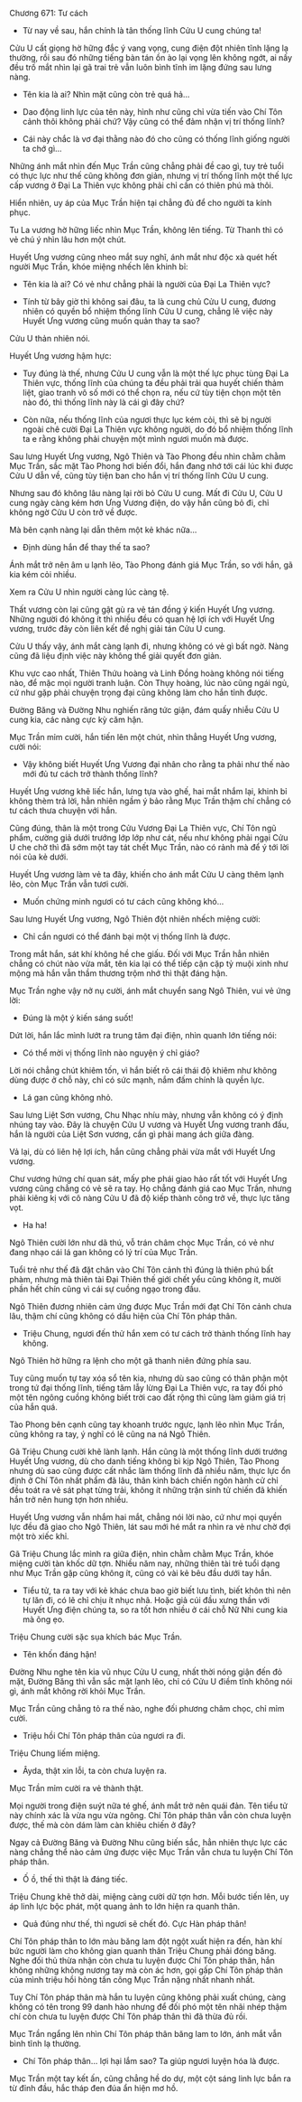 




Chương 671: Tư cách


- Từ nay về sau, hắn chính là tân thống lĩnh Cửu U cung chúng ta!

Cửu U cất giọng hờ hững đắc ý vang vọng, cung điện đột nhiên tĩnh lặng lạ thường, rồi sau đó những tiếng bàn tán ồn ào lại vọng lên không ngớt, ai nấy đều trố mắt nhìn lại gã trai trẻ vẫn luôn bình tĩnh im lặng đứng sau lưng nàng.

- Tên kia là ai? Nhìn mặt cũng còn trẻ quá hả...

- Dao động linh lực của tên này, hình như cũng chỉ vừa tiến vào Chí Tôn cảnh thôi không phải chứ? Vậy cũng có thể đảm nhận vị trí thống lĩnh?

- Cái này chắc là vơ đại thằng nào đó cho cũng có thống lĩnh giống người ta chớ gì...

Những ánh mắt nhìn đến Mục Trần cũng chẳng phải đề cao gì, tuy trẻ tuổi có thực lực như thế cũng không đơn giản, nhưng vị trí thống lĩnh một thế lực cấp vương ở Đại La Thiên vực không phải chỉ cần có thiên phú mà thôi.

Hiển nhiên, uy áp của Mục Trần hiện tại chẳng đủ để cho người ta kính phục.

Tu La vương hờ hững liếc nhìn Mục Trần, không lên tiếng. Từ Thanh thì có vẻ chú ý nhìn lâu hơn một chút.

Huyết Ưng vương cũng nheo mắt suy nghĩ, ánh mắt như độc xà quét hết người Mục Trần, khóe miệng nhếch lên khinh bỉ:

- Tên kia là ai? Có vẻ như chẳng phải là người của Đại La Thiên vực?

- Tính từ bây giờ thì không sai đâu, ta là cung chủ Cửu U cung, đương nhiên có quyền bổ nhiệm thống lĩnh Cửu U cung, chẳng lẽ việc này Huyết Ưng vương cũng muốn quản thay ta sao?

Cửu U thản nhiên nói.

Huyết Ưng vương hậm hực:

- Tuy đúng là thế, nhưng Cửu U cung vẫn là một thế lực phục tùng Đại La Thiên vực, thống lĩnh của chúng ta đều phải trải qua huyết chiến thảm liệt, giao tranh vô số mới có thể chọn ra, nếu cứ tùy tiện chọn một tên nào đó, thì thống lĩnh này là cái gì đây chứ?

- Còn nữa, nếu thống lĩnh của ngươi thực lục kém cỏi, thì sẽ bị người ngoài chê cười Đại La Thiên vực không người, do đó bổ nhiệm thống lĩnh ta e rằng không phải chuyện một mình ngươi muốn mà được.

Sau lưng Huyết Ưng vương, Ngô Thiên và Tào Phong đều nhìn chằm chằm Mục Trần, sắc mặt Tào Phong hơi biến đổi, hắn đang nhớ tới cái lúc khi được Cửu U dẫn về, cũng tùy tiện ban cho hắn vị trí thống lĩnh Cửu U cung.

Nhưng sau đó không lâu nàng lại rời bỏ Cửu U cung. Mất đi Cửu U, Cửu U cung ngày càng kém hơn Ưng Vương điện, do vậy hắn cũng bỏ đi, chỉ không ngờ Cửu U còn trở về được.

Mà bên cạnh nàng lại dẫn thêm một kẻ khác nữa...

- Định dùng hắn để thay thế ta sao?

Ánh mắt trở nên âm u lạnh lẽo, Tào Phong đánh giá Mục Trần, so với hắn, gã kia kém cỏi nhiều.

Xem ra Cửu U nhìn người càng lúc càng tệ.

Thất vương còn lại cũng gật gù ra vẻ tán đồng ý kiến Huyết Ưng vương. Những người đó không ít thì nhiều đều có quan hệ lợi ích với Huyết Ưng vương, trước đây còn liên kết đề nghị giải tán Cửu U cung.

Cửu U thấy vậy, ánh mắt càng lạnh đi, nhưng không có vẻ gì bất ngờ. Nàng cũng đã liệu định việc này không thể giải quyết đơn giản.

Khu vực cao nhất, Thiên Thứu hoàng và Linh Đồng hoàng không nói tiếng nào, để mặc mọi người tranh luận. Còn Thụy hoàng, lúc nào cũng ngái ngủ, cứ như gặp phải chuyện trọng đại cũng không làm cho hắn tỉnh được.

Đường Băng và Đường Nhu nghiến răng tức giận, đám quấy nhiễu Cửu U cung kia, các nàng cực kỳ căm hận.

Mục Trần mỉm cười, hắn tiến lên một chút, nhìn thẳng Huyết Ưng vương, cười nói:

- Vậy không biết Huyết Ưng Vương đại nhân cho rằng ta phải như thế nào mới đủ tư cách trở thành thống lĩnh?

Huyết Ưng vương khẽ liếc hắn, lưng tựa vào ghế, hai mắt nhắm lại, khinh bỉ không thèm trả lời, hẳn nhiên ngầm ý bảo rằng Mục Trần thậm chí chẳng có tư cách thưa chuyện với hắn.

Cũng đúng, thân là một trong Cửu Vương Đại La Thiên vực, Chí Tôn ngũ phẩm, cường giả dưới trướng lớp lớp như cát, nếu như không phải ngại Cửu U che chở thì đã sớm một tay tát chết Mục Trần, nào có rảnh mà để ý tới lời nói của kẻ dưới.

Huyết Ưng vương làm vẻ ta đây, khiến cho ánh mắt Cửu U càng thêm lạnh lẽo, còn Mục Trần vẫn tươi cười.

- Muốn chứng minh ngươi có tư cách cũng không khó...

Sau lưng Huyết Ưng vương, Ngô Thiên đột nhiên nhếch miệng cười:

- Chỉ cần ngươi có thể đánh bại một vị thống lĩnh là được.

Trong mắt hắn, sát khí không hề che giấu. Đối với Mục Trần hẳn nhiên chẳng có chút nào vừa mắt, tên kia lại có thể tiếp cận cặp tỷ muội xinh như mộng mà hắn vẫn thầm thương trộm nhớ thì thật đáng hận.

Mục Trần nghe vậy nở nụ cười, ánh mắt chuyển sang Ngô Thiên, vui vẻ ứng lời:

- Đúng là một ý kiến sáng suốt!

Dứt lời, hắn lắc mình lướt ra trung tâm đại điện, nhìn quanh lớn tiếng nói:

- Có thể mời vị thống lĩnh nào nguyện ý chỉ giáo?

Lời nói chẳng chút khiêm tốn, vì hắn biết rõ cái thái độ khiêm như không dùng được ở chỗ này, chỉ có sức mạnh, nắm đấm chính là quyền lực.

- Lá gan cũng không nhỏ.

Sau lưng Liệt Sơn vương, Chu Nhạc nhíu mày, nhưng vẫn không có ý định nhúng tay vào. Đây là chuyện Cửu U vương và Huyết Ưng vương tranh đấu, hắn là người của Liệt Sơn vương, cần gì phải mang ách giữa đàng.

Vả lại, dù có liên hệ lợi ích, hắn cũng chẳng phải vừa mắt với Huyết Ưng vương.

Chư vương hứng chí quan sát, mấy phe phái giao hảo rất tốt với Huyết Ưng vương cũng chẳng có vẻ sẽ ra tay. Họ chẳng đánh giá cao Mục Trần, nhưng phải kiêng kị với cô nàng Cửu U đã độ kiếp thành công trở về, thực lực tăng vọt.

- Ha ha!

Ngô Thiên cười lớn như dã thú, vỗ trán châm chọc Mục Trần, có vẻ như đang nhạo cái lá gan không có lý trí của Mục Trần.

Tuổi trẻ như thế đã đặt chân vào Chí Tôn cảnh thì đúng là thiên phú bất phàm, nhưng mà thiên tài Đại Thiên thế giới chết yểu cũng không ít, mười phần hết chín cũng vì cái sự cuồng ngạo trong đầu.

Ngô Thiên đương nhiên cảm ứng được Mục Trần mới đạt Chí Tôn cảnh chưa lâu, thậm chí cũng không có dấu hiện của Chí Tôn pháp thân.

- Triệu Chung, ngươi đến thử hắn xem có tư cách trở thành thống lĩnh hay không.

Ngô Thiên hờ hững ra lệnh cho một gã thanh niên đứng phía sau.

Tuy cũng muốn tự tay xóa sổ tên kia, nhưng dù sao cũng có thân phận một trong tứ đại thống lĩnh, tiếng tăm lẫy lừng Đại La Thiên vực, ra tay đối phó một tên ngông cuồng không biết trời cao đất rộng thì cũng làm giảm giá trị của hắn quá.

Tào Phong bên cạnh cũng tay khoanh trước ngực, lạnh lẽo nhìn Mục Trần, cũng không ra tay, ý nghĩ có lẽ cũng na ná Ngô Thiên.

Gã Triệu Chung cười khẽ lành lạnh. Hắn cũng là một thống lĩnh dưới trướng Huyết Ưng vương, dù cho danh tiếng không bì kịp Ngô Thiên, Tào Phong nhưng dù sao cũng được cất nhắc làm thống lĩnh đã nhiều năm, thực lực ổn định ở Chí Tôn nhất phẩm đã lâu, thân kinh bách chiến ngôn hành cử chỉ đều toát ra vẻ sát phạt từng trải, không ít những trận sinh tử chiến đã khiến hắn trở nên hung tợn hơn nhiều.

Huyết Ưng vương vẫn nhắm hai mắt, chẳng nói lời nào, cứ như mọi quyền lực đều đã giao cho Ngô Thiên, lát sau mới hé mắt ra nhìn ra vẻ như chờ đợi một trò xiếc khỉ.

Gã Triệu Chung lắc mình ra giữa điện, nhìn chằm chằm Mục Trần, khóe miệng cười tàn khốc dữ tợn. Nhiều năm nay, những thiên tài trẻ tuổi dạng như Mục Trần gặp cũng không ít, cũng có vài kẻ bêu đầu dưới tay hắn.

- Tiểu tử, ta ra tay với kẻ khác chưa bao giờ biết lưu tình, biết khôn thì nên tự lăn đi, có lẽ chỉ chịu ít nhục nhã. Hoặc giả cúi đầu xưng thần với Huyết Ưng điện chúng ta, so ra tốt hơn nhiều ở cái chỗ Nữ Nhi cung kia mà õng ẹo.

Triệu Chung cười sặc sụa khích bác Mục Trần.

- Tên khốn đáng hận!

Đường Nhu nghe tên kia vũ nhục Cửu U cung, nhất thời nóng giận đến đỏ mặt, Đường Băng thì vẫn sắc mặt lạnh lẽo, chỉ có Cửu U điềm tĩnh không nói gì, ánh mắt không rời khỏi Mục Trần.

Mục Trần cũng chẳng tỏ ra thế nào, nghe đối phương châm chọc, chỉ mỉm cười.

- Triệu hồi Chí Tôn pháp thân của ngươi ra đi.

Triệu Chung liếm miệng.

- Âyda, thật xin lỗi, ta còn chưa luyện ra.

Mục Trần mỉm cười ra vẻ thành thật.

Mọi người trong điện suýt nữa té ghế, ánh mắt trở nên quái đản. Tên tiểu tử này chính xác là vừa ngu vừa ngông. Chí Tôn pháp thân vẫn còn chưa luyện được, thế mà còn dám làm càn khiêu chiến ở đây?

Ngay cả Đường Băng và Đường Nhu cũng biến sắc, hẳn nhiên thực lực các nàng chẳng thể nào cảm ứng được việc Mục Trần vẫn chưa tu luyện Chí Tôn pháp thân.

- Ố ồ, thế thì thật là đáng tiếc.

Triệu Chung khẽ thở dài, miệng càng cười dữ tợn hơn. Mỗi bước tiến lên, uy áp linh lực bộc phát, một quang ảnh to lớn hiện ra quanh thân.

- Quả đúng như thế, thì ngươi sẽ chết đó. Cực Hàn pháp thân!

Chí Tôn pháp thân to lớn màu băng lam đột ngột xuất hiện ra đến, hàn khí bức người làm cho không gian quanh thân Triệu Chung phải đóng băng. Nghe đối thủ thừa nhận còn chưa tu luyện được Chí Tôn pháp thân, hắn không những không nương tay mà còn ác hơn, gọi gấp Chí Tôn pháp thân của mình triệu hồi hòng tấn công Mục Trần nặng nhất nhanh nhất.

Tuy Chí Tôn pháp thân mà hắn tu luyện cũng không phải xuất chúng, càng không có tên trong 99 danh hào nhưng để đối phó một tên nhãi nhép thậm chí còn chưa tu luyện được Chí Tôn pháp thân thì đã thừa đủ rồi.

Mục Trần ngẩng lên nhìn Chí Tôn pháp thân băng lam to lớn, ánh mắt vẫn bình tĩnh lạ thường.

- Chí Tôn pháp thân... lợi hại lắm sao? Ta giúp ngươi luyện hóa là được.

Mục Trần một tay kết ấn, cũng chẳng hề do dự, một cột sáng linh lực bắn ra từ đỉnh đầu, hắc tháp đen đúa ẩn hiện mơ hồ.




